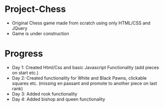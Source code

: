 # Project-Chess
- Original Chess game made from scratch using only HTML/CSS and JQuery
- Game is under construction

# Progress
- Day 1: Created Html/Css and basic Javascript Functionality (add pieces on start etc.)
- Day 2: Created functionality for White and Black Pawns, clickable squares etc. (missing en passant and promote to another piece on last rank)
- Day 3: Added rook functionality
- Day 4: Added bishop and queen functionality
